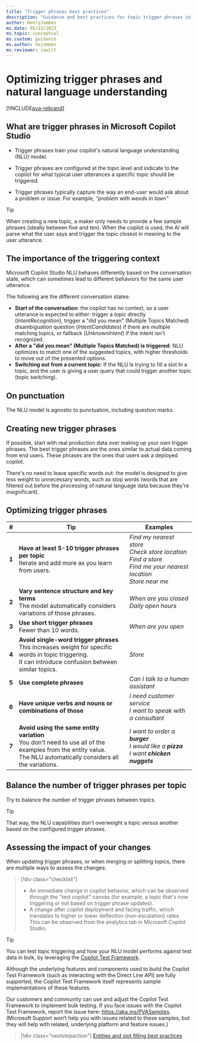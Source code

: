 ```yaml
---
title: "Trigger phrases best practices"
description: "Guidance and best practices for topic trigger phrases in Microsoft Copilot Studio."
author: HenryJammes
ms.date: 05/23/2023
ms.topic: conceptual
ms.custom: guidance
ms.author: hejammes
ms.reviewer: iawilt
---
```


# Optimizing trigger phrases and natural language understanding

[!INCLUDE[pva-rebrand](../includes/pva-rebrand.md)]

## What are trigger phrases in Microsoft Copilot Studio

- Trigger phrases train your copilot's natural language understanding (NLU) model.

- Trigger phrases are configured at the topic level and indicate to the copilot for what typical user utterances a specific topic should be triggered.

- Trigger phrases typically capture the way an end-user would ask about a problem or issue.
    For example,  _"problem with weeds in lawn"_

> [!TIP]
> When creating a new topic, a maker only needs to provide a few sample phrases (ideally between five and ten). When the copilot is used, the AI will parse what the user says and trigger the topic closest in meaning to the user utterance.

## The importance of the triggering context

Microsoft Copilot Studio NLU behaves differently based on the conversation state, which can sometimes lead to different behaviors for the same user utterance.

The following are the different conversation states:

- **Start of the conversation**: the copilot has no context, so a user utterance is expected to either: trigger a topic directly (_IntentRecognition_), trigger a "did you mean" (Multiple Topics Matched) disambiguation question (_IntentCandidates_) if there are multiple matching topics, or fallback (_UnknownIntent_) if the intent isn't recognized.
- **After a "did you mean" (Multiple Topics Matched) is triggered**: NLU optimizes to match one of the suggested topics, with higher thresholds to move out of the presented options.
- **Switching out from a current topic**: If the NLU Is trying to fill a slot In a topic, and the user is giving a user query that could trigger another topic (topic switching).

## On punctuation

 The NLU model Is agnostic to punctuation, including question marks.

## Creating new trigger phrases

If possible, start with real production data over making up your own trigger phrases. The best trigger phrases are the ones similar to actual data coming from end users. These phrases are the ones that users ask a deployed copilot.

There's no need to leave specific words out: the model is designed to give less weight to unnecessary words, such as stop words (words that are filtered out before the processing of natural language data because they're insignificant).

## Optimizing trigger phrases

| # | Tip | Examples |
|----------|----------|-----------|
| **1** | **Have at least 5-10 trigger phrases per topic** <br>Iterate and add more as you learn from users. | _Find my nearest store_ <br> _Check store location_ <br> _Find a store_ <br> _Find me your nearest location_ <br> _Store near me_ |
| **2** | **Vary sentence structure and key terms** <br> The model automatically considers variations of those phrases. | _When are you closed_<br>_Daily open hours_ |
| **3** | **Use short trigger phrases** <br> Fewer than 10 words. | _When are you open_ |
| **4** | **Avoid single-word trigger phrases** <br> This increases weight for specific words in topic triggering. <br> It can introduce confusion between similar topics. | _Store_ |
| **5** | **Use complete phrases** | _Can I talk to a human assistant_ |
| **6** | **Have unique verbs and nouns or combinations of those** | _I need customer service_ <br> _I want to speak with a consultant_ |
| **7** | **Avoid using the same entity variation** <br> You don't need to use all of the examples from the entity value. <br> The NLU automatically considers all the variations. | _I want to order a **burger**_ <br> _I would like a **pizza**_ <br> _I want **chicken nuggets**_ |

## Balance the number of trigger phrases per topic

Try to balance the number of trigger phrases between topics.

> [!TIP]
> That way, the NLU capabilities don't overweight a topic versus another based on the configured trigger phrases.

## Assessing the impact of your changes

When updating trigger phrases, or when merging or splitting topics, there are multiple ways to assess the changes:

> [!div class="checklist"]
>
> - An immediate change in copilot behavior, which can be observed through the "test copilot" canvas (for example, a topic that's now triggering or not based on trigger phrase updates).
> - A change after copilot deployment and facing traffic, which translates to higher or lower deflection (non-escalation) rates. This can be observed from the analytics tab in Microsoft Copilot Studio.

> [!TIP]
> You can test topic triggering and how your NLU model performs against test data in bulk, by leveraging the [Copilot Test Framework](https://github.com/microsoft/PowerVirtualAgentsSamples/tree/master/BotTestFramework).
>
> Although the underlying features and components used to build the Copilot Test Framework (such as interacting with the Direct Line API) are fully supported, the Copilot Test Framework itself represents sample implementations of these features.
>
> Our customers and community can use and adjust the Copilot Test Framework to implement bulk testing. If you face issues with the Copilot Test Framework, report the issue here: https://aka.ms/PVASamples. (Microsoft Support won’t help you with issues related to these samples, but they will help with related, underlying platform and feature issues.)

> [!div class="nextstepaction"]
> [Entities and slot filling best practices](slot-filling-best-practices.md)
